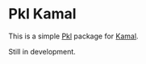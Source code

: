# Pkl Kamal

This is a simple [Pkl](https://pkl-lang.org/) package for [Kamal](https://kamal-deploy.org/).

Still in development.